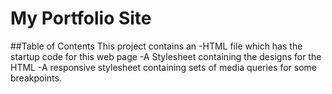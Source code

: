 # My Portfolio Site 
##Table of Contents
This project contains an 
-HTML file which has the startup code for this web page 
-A Stylesheet containing the designs for the HTML 
-A responsive stylesheet containing sets of media queries for some breakpoints.
